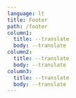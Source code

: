 ```yaml
---
language: lt
title: Footer
path: /footer
column1:
  title: --translate
  body: --translate
column2:
  title: --translate
  body: --translate
column3:
  title: --translate
  body: --translate
---
```

